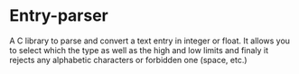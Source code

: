 # Entry-parser
A C library to parse and convert a text entry in integer or float. It allows you to select which the type as well as the high and low limits and finaly it rejects any alphabetic characters or forbidden one (space, etc.)
